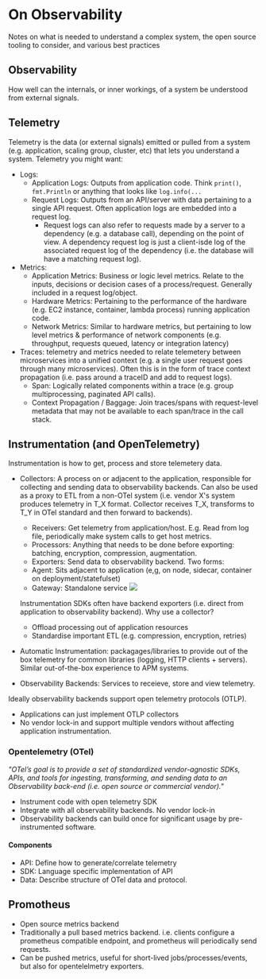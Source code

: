 # On Observability
Notes on what is needed to understand a complex system, the open source tooling to consider, and various best practices

## Observability
How well can the internals, or inner workings, of a system be understood from external signals.

## Telemetry
Telemetry is the data (or external signals) emitted or pulled from a system (e.g. application, scaling group, cluster, etc) that lets you understand a system. Telemetry you might want:
- Logs: 
     - Application Logs: Outputs from application code. Think `print()`, `fmt.Println` or anything that looks like `log.info(...`
     - Request Logs: Outputs from an API/server with data pertaining to a single API request. Often application logs are embedded into a request log. 
        - Request logs can also refer to requests made by a server to a dependency (e.g. a database call), depending on the point of view. A dependency request log is just a client-isde log of the associated request log of the dependency (i.e. the database will have a matching request log). 
- Metrics:
    - Application Metrics: Business or logic level metrics. Relate to the inputs, decisions or decision cases of a process/request. Generally included in a request log/object.
    - Hardware Metrics: Pertaining to the performance of the hardware (e.g. EC2 instance, container, lambda process) running application code. 
    - Network Metrics: Similar to hardware metrics, but pertaining to low level metrics & performance of network components (e.g. throughput, requests queued, latency or integration latency)
- Traces: telemetry and metrics needed to relate telemetery between microservices into a unified context (e.g. a single user request goes through many microservices). Often this is in the form of trace context propagation (i.e. pass around a traceID and add to request logs).
    - Span: Logically related components within a trace (e.g. group multiprocessing, paginated API calls). 
    - Context Propagation / Baggage: Join traces/spans with request-level metadata that may not be available to each span/trace in the call stack.

## Instrumentation (and OpenTelemetry)
Instrumentation is how to get, process and store telemetery data.

- Collectors: A process on or adjacent to the application, responsible for collecting and sending data to observability backends. Can also be used as a proxy to ETL from a non-OTel system (i.e. vendor X's system produces telemetry in T_X format. Collector receives T_X, transforms to T_Y in OTel standard and then forward to backends).
    - Receivers: Get telemetry from application/host. E.g. Read from log file, periodically make system calls to get host metrics.
    - Processors: Anything that needs to be done before exporting: batching, encryption, compression, augmentation.
    - Exporters: Send data to observability backend.
  Two forms:
    - Agent: Sits adjacent to application (e,g, on node, sidecar, container on deployment/statefulset)
    - Gateway: Standalone service ![](https://github.com/open-telemetry/opentelemetry-collector-contrib/raw/main/examples/demo/demo-arch.png)

  Instrumentation SDKs often have backend exporters (i.e. direct from application to observability backend). Why use a collector?
    - Offload processing out of application resources
    - Standardise important ETL (e.g. compression, encryption, retries)

- Automatic Instrumentation: packagages/libraries to provide out of the box telemetry for common libraries (logging, HTTP clients + servers). Similar out-of-the-box experience to APM systems. 
- Observability Backends: Services to receieve, store and view telemetry.

Ideally observability backends support open telemetry protocols (OTLP).
 - Applications can just implement OTLP collectors 
 - No vendor lock-in and support multiple vendors without affecting application instrumentation.

### Opentelemetry (OTel)
_"OTel’s goal is to provide a set of standardized vendor-agnostic SDKs, APIs, and tools for ingesting, transforming, and sending data to an Observability back-end (i.e. open source or commercial vendor)."_
 - Instrument code with open telemetry SDK
 - Integrate with all observability backends. No vendor lock-in
 - Observability backends can build once for significant usage by pre-instrumented software.

#### Components
- API: Define how to generate/correlate telemetry
- SDK: Language specific implementation of API
- Data: Describe structure of OTel data and protocol.


## Promotheus
- Open source metrics backend
- Traditionally a pull based metrics backend. i.e. clients configure a prometheus compatible endpoint, and prometheus will periodically send requests.
- Can be pushed metrics, useful for short-lived jobs/processes/events, but also for opentelelmetry exporters.